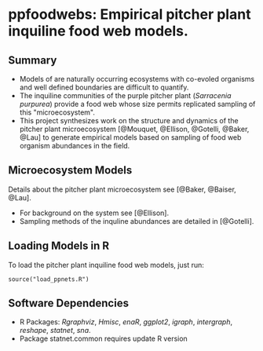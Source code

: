 # ppfoodwebs: Empirical pitcher plant inquiline food web models.

## Summary

* Models of are naturally occurring ecosystems with co-evoled
  organisms and well defined boundaries are difficult to quantify.
* The inquiline communities of the purple pitcher plant (*Sarracenia
  purpurea*) provide a food web whose size permits replicated
  sampling of this "microecosystem". 
* This project synthesizes work on the structure and dynamics of the
  pitcher plant microecosystem [@Mouquet, @Ellison, @Gotelli, @Baker,
  @Lau] to generate empirical models based on sampling of food web
  organism abundances in the field.

## Microecosystem Models

Details about the pitcher plant microecosystem see [@Baker, @Baiser,
@Lau].
* For background on the system see [@Ellison].
* Sampling methods of the inquline abundances are detailed in
  [@Gotelli]. 

## Loading Models in R

To load the pitcher plant inquiline food web models, just run:

```
source("load_ppnets.R")
```




## Software Dependencies

* R Packages: *Rgraphviz*, *Hmisc*, *enaR*, *ggplot2*, *igraph*,
  *intergraph*, *reshape*, *statnet*, *sna*.
* Package statnet.common requires update R version



